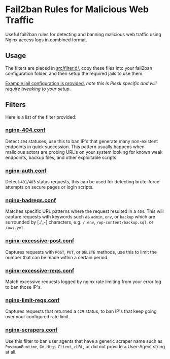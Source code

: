 # Fail2ban Rules for Malicious Web Traffic
Useful fail2ban rules for detecting and banning malicious web traffic using Nginx access logs in combined format.

## Usage
The filters are placed in [src/filter.d/](src/filter.d/), copy these files into your fail2ban configuration folder, and then setup the required jails to use them.

[Example jail configuration is provided](src/jail.conf), *note this is Plesk specific and will require tweaking to your setup*.

## Filters
Here is a list of the filter provided:

### [nginx-404.conf](src/filter.d/nginx-404.conf)
Detect `404` statuses, use this to ban IP's that generate many non-existent endpoints in quick succession. This pattern usually happens when malicious actors are probing URL's on your system looking for known weak endpoints, backup files, and other exploitable scripts. 

### [nginx-auth.conf](src/filter.d/nginx-auth.conf)
Detect `401`/`403` status requests, this can be used for detecting brute-force attempts on secure pages or login scripts.

### [nginx-badreqs.conf](src/filter.d/nginx-badreqs.conf)
Matches specific URL patterns where the request resulted in a `404`. This will capture requests with keywords such as `admin`, `env`, or `backup` which are surrounded by [./_-] characters, e.g. `/.env`, `/wp-content/backup.sql`, or `/aws.yml`.

### [nginx-excessive-post.conf](src/filter.d/nginx-excessive-post.conf)
Captures requests with `POST`, `PUT`, or `DELETE` methods, use this to limit the number that can be made within a certain period.

### [nginx-excessive-reqs.conf](src/filter.d/nginx-excessive-reqs.conf)
Match excessive requests logged by nginx rate limiting from your error log to ban those IP's. 

### [nginx-limit-reqs.conf](src/filter.d/nginx-limit-reqs.conf)
Captures requests that returned a `429` status, to ban IP's that keep going over your configured rate limit. 

### [nginx-scrapers.conf](src/filter.d/nginx-scrapers.conf)
Use this filter to ban user agents that have a generic scraper name such as `PostmanRuntime`, `Go-Http-Client`, `cURL`, or did not provide a User-Agent string at all.